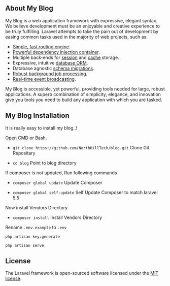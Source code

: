 ## About My Blog

My Blog is a web application framework with expressive, elegant syntax. We believe development must be an enjoyable and creative experience to be truly fulfilling. Laravel attempts to take the pain out of development by easing common tasks used in the majority of web projects, such as:

- [Simple, fast routing engine](https://laravel.com/docs/routing).
- [Powerful dependency injection container](https://laravel.com/docs/container).
- Multiple back-ends for [session](https://laravel.com/docs/session) and [cache](https://laravel.com/docs/cache) storage.
- Expressive, intuitive [database ORM](https://laravel.com/docs/eloquent).
- Database agnostic [schema migrations](https://laravel.com/docs/migrations).
- [Robust background job processing](https://laravel.com/docs/queues).
- [Real-time event broadcasting](https://laravel.com/docs/broadcasting).

My Blog is accessible, yet powerful, providing tools needed for large, robust applications. A superb combination of simplicity, elegance, and innovation give you tools you need to build any application with which you are tasked.

## My Blog Installation

It is really easy to install my blog..!

Open CMD or Bash.

- `git clone https://github.com/NorthHillTech/blog.git` Clone Git Repositary

- `cd blog` Point to blog directory

If composer is not updated, Run following commands 

- `composer global update` Update Composer

- `composer global self-update` Self Update Composer to match laravel 5.5

Now install Vendors Directory

- `composer install` Install Vendors Directory

Rename `.env.example` to `.env`

`php artisan key:generate`

`php artisan serve`

## License

The Laravel framework is open-sourced software licensed under the [MIT license](http://opensource.org/licenses/MIT).
